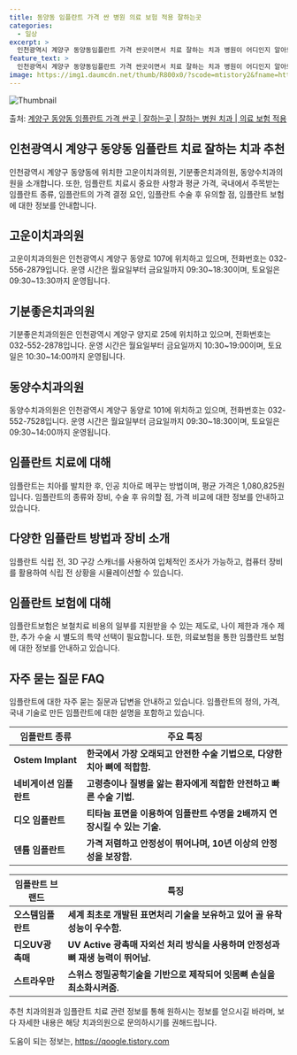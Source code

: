 ```yaml
---
title: 동양동 임플란트 가격 싼 병원 의료 보험 적용 잘하는곳
categories:
  - 일상
excerpt: >
  인천광역시 계양구 동양동임플란트 가격 싼곳이면서 치료 잘하는 치과 병원이 어디인지 알아보도록 하겠습니다. 인천광역시 계양구 동양동에 위치한 고운이치과의원 기분좋은치과의원 동양수치과의원 순서대로 안내 드리며, 임플란트 치료시 신경써야 할 부분 또한 같이 공유 드리겠습니다.2024년 임플란트 가격 살펴보기 👈 클릭임플란트 평균 가격고운이치과의원표 내에 있는 전화 번호를 클릭 하시면 고운이치과의원로 바로 전화 연결 됩니다.분류주소전화번호치과의원인천광역시 계양구 동양로 107, 302호 (동양동, 동양타운)📞032-556-2879로 전화하기고운이치과의원 위치 확인하기 👈 클릭요일운영시간월요일09:30~18:30화요일09:30~18:30수요일09:30~18:30목요일09:30~1..
feature_text: >
  인천광역시 계양구 동양동임플란트 가격 싼곳이면서 치료 잘하는 치과 병원이 어디인지 알아보도록 하겠습니다. 인천광역시 계양구 동양동에 위치한 고운이치과의원 기분좋은치과의원 동양수치과의원 순서대로 안내 드리며, 임플란트 치료시 신경써야 할 부분 또한 같이 공유 드리겠습니다.2024년 임플란트 가격 살펴보기 👈 클릭임플란트 평균 가격고운이치과의원표 내에 있는 전화 번호를 클릭 하시면 고운이치과의원로 바로 전화 연결 됩니다.분류주소전화번호치과의원인천광역시 계양구 동양로 107, 302호 (동양동, 동양타운)📞032-556-2879로 전화하기고운이치과의원 위치 확인하기 👈 클릭요일운영시간월요일09:30~18:30화요일09:30~18:30수요일09:30~18:30목요일09:30~1..
image: https://img1.daumcdn.net/thumb/R800x0/?scode=mtistory2&fname=https%3A%2F%2Fblog.kakaocdn.net%2Fdn%2FbIcNsd%2FbtsG1gsVNhr%2FMoyqICfldPku1YnKgJZof0%2Fimg.webp
---
```


![Thumbnail](https://img1.daumcdn.net/thumb/R800x0/?scode=mtistory2&fname=https%3A%2F%2Fblog.kakaocdn.net%2Fdn%2FbIcNsd%2FbtsG1gsVNhr%2FMoyqICfldPku1YnKgJZof0%2Fimg.webp)

<p>출처: <a href="https://qoogle.tistory.com/6924" rel="dofollow">계양구 동양동 임플란트 가격 싼곳 | 잘하는곳 | 잘하는 병원 치과 | 의료 보험 적용</a> </p>

## 인천광역시 계양구 동양동 임플란트 치료 잘하는 치과 추천

인천광역시 계양구 동양동에 위치한 고운이치과의원, 기분좋은치과의원, 동양수치과의원을 소개합니다. 또한, 임플란트 치료시 중요한 사항과 평균
가격, 국내에서 주목받는 임플란트 종류, 임플란트의 가격 결정 요인, 임플란트 수술 후 유의할 점, 임플란트 보험에 대한 정보를 안내합니다.

## 고운이치과의원

고운이치과의원은 인천광역시 계양구 동양로 107에 위치하고 있으며, 전화번호는 032-556-2879입니다. 운영 시간은 월요일부터
금요일까지 09:30~18:30이며, 토요일은 09:30~13:30까지 운영됩니다.

## 기분좋은치과의원

기분좋은치과의원은 인천광역시 계양구 양지로 25에 위치하고 있으며, 전화번호는 032-552-2878입니다. 운영 시간은 월요일부터
금요일까지 10:30~19:00이며, 토요일은 10:30~14:00까지 운영됩니다.

## 동양수치과의원

동양수치과의원은 인천광역시 계양구 동양로 101에 위치하고 있으며, 전화번호는 032-552-7528입니다. 운영 시간은 월요일부터
금요일까지 09:30~18:30이며, 토요일은 09:30~14:00까지 운영됩니다.

## 임플란트 치료에 대해

임플란트는 치아를 발치한 후, 인공 치아로 메꾸는 방법이며, 평균 가격은 1,080,825원입니다. 임플란트의 종류와 장비, 수술 후 유의할
점, 가격 비교에 대한 정보를 안내하고 있습니다.

## 다양한 임플란트 방법과 장비 소개

임플란트 식립 전, 3D 구강 스캐너를 사용하여 입체적인 조사가 가능하고, 컴퓨터 장비를 활용하여 식립 전 상황을 시뮬레이션할 수 있습니다.

## 임플란트 보험에 대해

임플란트보험은 보철치료 비용의 일부를 지원받을 수 있는 제도로, 나이 제한과 개수 제한, 추가 수술 시 별도의 특약 선택이 필요합니다.
또한, 의료보험을 통한 임플란트 보험에 대한 정보를 안내하고 있습니다.

## 자주 묻는 질문 FAQ

임플란트에 대한 자주 묻는 질문과 답변을 안내하고 있습니다. 임플란트의 정의, 가격, 국내 기술로 만든 임플란트에 대한 설명을 포함하고
있습니다.



**임플란트 종류** | **주요 특징**  
---|---  
**Ostem Implant** | **한국에서 가장 오래되고 안전한 수술 기법으로, 다양한 치아 뼈에 적합함.**  
**네비게이션 임플란트** | **고령층이나 질병을 앓는 환자에게 적합한 안전하고 빠른 수술 기법.**  
**디오 임플란트** | **티타늄 표면을 이용하여 임플란트 수명을 2배까지 연장시킬 수 있는 기술.**  
**덴튬 임플란트** | **가격 저렴하고 안정성이 뛰어나며, 10년 이상의 안정성을 보장함.**  
  


**임플란트 브랜드** | **특징**  
---|---  
**오스템임플란트** | **세계 최초로 개발된 표면처리 기술을 보유하고 있어 골 유착 성능이 우수함.**  
**디오UV광촉매** | **UV Active 광촉매 자외선 처리 방식을 사용하며 안정성과 뼈 재생 능력이 뛰어남.**  
**스트라우만** | **스위스 정밀공학기술을 기반으로 제작되어 잇몸뼈 손실을 최소화시켜줌.**  
  


추천 치과의원과 임플란트 치료 관련 정보를 통해 원하시는 정보를 얻으시길 바라며, 보다 자세한 내용은 해당 치과의원으로 문의하시기를
권해드립니다.

 

도움이 되는 정보는, <a href="https://qoogle.tistory.com" rel="dofollow">https://qoogle.tistory.com</a>


